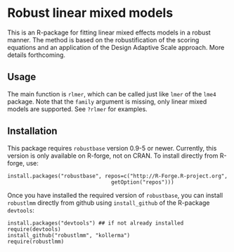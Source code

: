 Robust linear mixed models
==========================

This is an R-package for fitting linear mixed effects models in a robust
manner. The method is based on the robustification of the scoring equations
and an application of the Design Adaptive Scale approach. More details
forthcoming. 

Usage
-----

The main function is `rlmer`, which can be called just like `lmer` of the
`lme4` package. Note that the `family` argument is missing, only
linear mixed models are supported. See `?rlmer` for examples.

Installation
------------

This package requires `robustbase` version 0.9-5 or newer. Currently, this
version is only available on R-forge, not on CRAN. To install directly from
R-forge, use:

    install.packages("robustbase", repos=c("http://R-Forge.R-project.org",
                                     getOption("repos")))

Once you have installed the required version of `robustbase`, you can
install `robustlmm` directly from github using `install_github` of the
R-package `devtools`:

    install.packages("devtools") ## if not already installed
    require(devtools)
    install_github("robustlmm", "kollerma")
    require(robustlmm)
